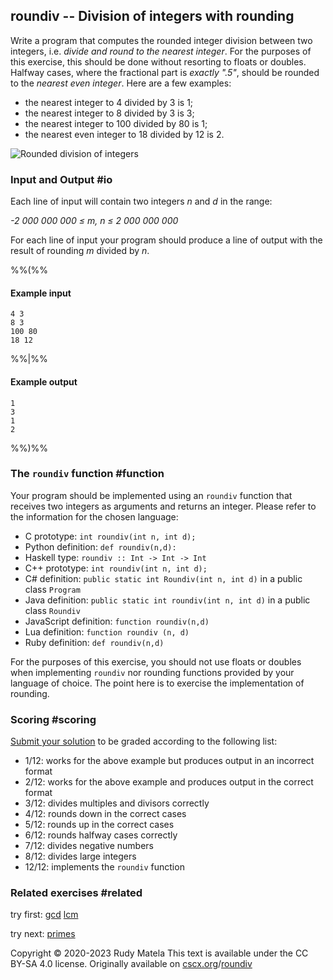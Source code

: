 roundiv -- Division of integers with rounding
---------------------------------------------

Write a program that
computes the rounded integer division between two integers,
i.e. _divide and round to the nearest integer_.
For the purposes of this exercise,
this should be done without resorting to floats or doubles.
Halfway cases, where the fractional part is _exactly ".5"_,
should be rounded to the _nearest even integer_.
Here are a few examples:

* the nearest integer to 4 divided by 3 is 1;
* the nearest integer to 8 divided by 3 is 3;
* the nearest integer to 100 divided by 80 is 1;
* the nearest even integer to 18 divided by 12 is 2.

![Rounded division of integers](/roundiv.svg)

### Input and Output  #io

Each line of input will contain two integers _n_ and _d_ in the range:

_-2 000 000 000 ≤ m, n ≤ 2 000 000 000_

For each line of input your program should produce a line of output with the result of rounding _m_ divided by _n_.

%%(%%

#### Example input

	4 3
	8 3
	100 80
	18 12

%%|%%

#### Example output

	1
	3
	1
	2

%%)%%

### The `roundiv` function  #function

Your program should be implemented using an `roundiv` function
that receives two integers as arguments and returns an integer.
Please refer to the information for the chosen language:

* C prototype:           `int roundiv(int n, int d);`
* Python definition:     `def roundiv(n,d):`
* Haskell type:          `roundiv :: Int -> Int -> Int`
* C++ prototype:         `int roundiv(int n, int d);`
* C# definition:         `public static int Roundiv(int n, int d)` in a public class `Program`
* Java definition:       `public static int roundiv(int n, int d)` in a public class `Roundiv`
* JavaScript definition: `function roundiv(n,d)`
* Lua definition:        `function roundiv (n, d)`
* Ruby definition:       `def roundiv(n,d)`

For the purposes of this exercise,
you should not use floats or doubles
when implementing `roundiv`
nor rounding functions provided by your language of choice.
The point here is to exercise the implementation of rounding.


### Scoring  #scoring

[Submit your solution](/submit) to be graded according to the following list:

* 1/12: works for the above example but produces output in an incorrect format
* 2/12: works for the above example and produces output in the correct format
* 3/12: divides multiples and divisors correctly
* 4/12: rounds down in the correct cases
* 5/12: rounds up in the correct cases
* 6/12: rounds halfway cases correctly
* 7/12: divides negative numbers
* 8/12: divides large integers
* 12/12: implements the `roundiv` function


### Related exercises  #related

try first: [gcd](/gcd) [lcm](/lcm)

try next: [primes](/primes)


Copyright © 2020-2023  Rudy Matela
This text is available under the CC BY-SA 4.0 license.
Originally available on [cscx.org](https://cscx.org)/[roundiv](https://cscx.org/roundiv)
